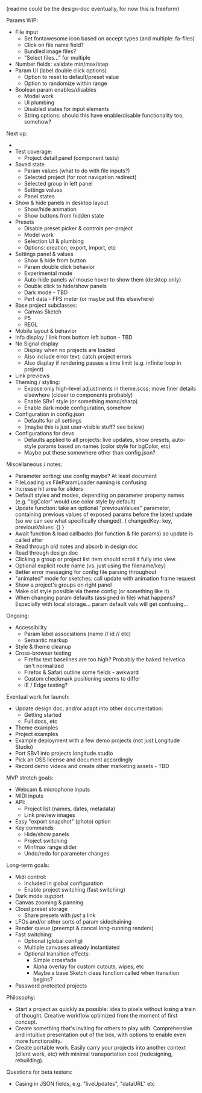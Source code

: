 (readme could be the design-doc eventually, for now this is freeform)

Params WIP:

-   File input
    -   Set fontawesome icon based on accept types (and multiple: fa-files)
    -   Click on file name field?
    -   Bundled image files?
    -   "Select files..." for multiple
-   Number fields: validate min/max/step
-   Param UI (label double click options)
    -   Option to reset to default/preset value
    -   Option to randomize within range
-   Boolean param enables/disables
    -   Model work
    -   UI plumbing
    -   Disabled states for input elements
    -   String options: should this have enable/disable functionality too, somehow?

Next up:

-
-   Test coverage:
    -   Project detail panel (component tests)
-   Saved state
    -   Param values (what to do with file inputs?)
    -   Selected project (for root navigation redirect)
    -   Selected group in left panel
    -   Settings values
    -   Panel states
-   Show & hide panels in desktop layout
    -   Show/hide animation
    -   Show buttons from hidden state
-   Presets
    -   Disable preset picker & controls per-project
    -   Model work
    -   Selection UI & plumbing
    -   Options: creation, export, import, etc
-   Settings panel & values
    -   Show & hide from button
    -   Param double click behavior
    -   Experimental mode
    -   Auto-hide panels w/ mouse hover to show them (desktop only)
    -   Double click to hide/show panels
    -   Dark mode - TBD
    -   Perf data - FPS meter (or maybe put this elsewhere)
-   Base project subclasses:
    -   Canvas Sketch
    -   P5
    -   REGL
-   Mobile layout & behavior
-   Info display / link from bottom left button - TBD
-   No Signal display
    -   Display when no projects are loaded
    -   Also include error text; catch project errors
    -   Also display if rendering passes a time limit (e.g. infinite loop in project)
-   Link previews
-   Theming / styling:
    -   Expose only high-level adjustments in theme.scss; move finer details elsewhere (closer to components probably)
    -   Enable SBv1 style (or something mono/sharp)
    -   Enable dark mode configuration, somehow
-   Configuration in config.json
    -   Defaults for all settings
    -   (maybe this is just user-visible stuff? see below)
-   Configurations for devs
    -   Defaults applied to all projects: live updates, show presets, auto-style params based on names (color style for bgColor, etc)
    -   Maybe put these somewhere other than config.json?

Miscellaneous / notes:

-   Parameter sorting: use config maybe? At least document
-   FileLoading vs FileParamLoader naming is confusing
-   Increase hit area for sliders
-   Default styles and modes, depending on parameter property names (e.g. "bgColor" would use color style by default)
-   Update function: take an optional "previousValues" parameter, containing previous values of exposed params before the latest update (so we can see what specifically changed).
    { changedKey: key, previousValues: {} }
-   Await function & load callbacks (for function & file params) so update is called after
-   Read through old notes and absorb in design doc
-   Read through design doc
-   Clicking a group or project list item should scroll it fully into view.
-   Optional explicit route name (vs. just using the filename/key)
-   Better error messaging for config file parsing throughout
-   "animated" mode for sketches: call update with animation frame request
-   Show a project's groups on right panel
-   Make old style possible via theme config (or something like it)
-   When changing param defaults (assigned in file) what happens? Especially with local storage... param default vals will get confusing...

Ongoing:

-   Accessibility
    -   Param label associations (name // id // etc)
    -   Semantic markup
-   Style & theme cleanup
-   Cross-browser testing
    -   Firefox text baselines are too high? Probably the baked helvetica isn't normalized
    -   Firefox & Safari outline some fields - awkward
    -   Custom checkmark positioning seems to differ
    -   IE / Edge testing?

Eventual work for launch:

-   Update design doc, and/or adapt into other documentation:
    -   Getting started
    -   Full docs, etc
-   Theme examples
-   Project examples
-   Example deployment with a few demo projects (not just Longitude Studio)
-   Port SBv1 into projects.longitude.studio
-   Pick an OSS license and document accordingly
-   Record demo videos and create other marketing assets - TBD

MVP stretch goals:

-   Webcam & microphone inputs
-   MIDI inputs
-   API:
    -   Project list (names, dates, metadata)
    -   Link preview images
-   Easy "export snapshot" (photo) option
-   Key commands
    -   Hide/show panels
    -   Project switching
    -   Min/max range slider
    -   Undo/redo for parameter changes

Long-term goals:

-   Midi control:
    -   Included in global configuration
    -   Enable project switching (fast switching)
-   Dark mode support
-   Canvas zooming & panning
-   Cloud preset storage
    -   Share presets with _just_ a link
-   LFOs and/or other sorts of param sidechaining
-   Render queue (preempt & cancel long-running renders)
-   Fast switching:
    -   Optional (global config)
    -   Multiple canvases already instantiated
    -   Optional transition effects:
        -   Simple crossfade
        -   Alpha overlay for custom cutouts, wipes, etc
        -   Maybe a base Sketch class function called when transition begins?
-   Password protected projects

Philosophy:

-   Start a project as quickly as possible: idea to pixels without losing a train of thought. Creative workflow optimized from the moment of first concept.
-   Create something that's inviting for others to play with. Comprehensive and intuitive presentation out of the box, with options to enable even more functionality.
-   Create portable work. Easily carry your projects into another context (client work, etc) with minimal transportation cost (redesigning, rebuilding).

Questions for beta testers:

-   Casing in JSON fields, e.g. "liveUpdates", "dataURL" etc
